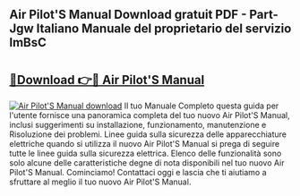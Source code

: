 ## Air Pilot'S Manual Download gratuit PDF - Part-Jgw Italiano Manuale del proprietario del servizio lmBsC

# <h2><a href="http://dfdktsf.blite.top/?on=Air+Pilot%27S+Manual">🔗Download 👉🔴 Air Pilot'S Manual</a></h2>

[![Air Pilot'S Manual download](https://i.imgur.com/lujVjoI.png)](http://dfdktsf.blite.top/?on=Air+Pilot%27S+Manual)
Il tuo Manuale Completo questa guida per l'utente fornisce una panoramica completa del tuo nuovo Air Pilot'S Manual, inclusi suggerimenti su installazione, funzionamento, manutenzione e Risoluzione dei problemi. Linee guida sulla sicurezza delle apparecchiature elettriche quando si utilizza il nuovo Air Pilot'S Manual si prega di seguire tutte le linee guida sulla sicurezza elettrica. Elenco delle funzionalità sono solo alcune delle caratteristiche degne di nota disponibili nel tuo nuovo Air Pilot'S Manual. Cominciamo! Contattaci oggi e lascia che ti aiutiamo a sfruttare al meglio il tuo nuovo Air Pilot'S Manual.
